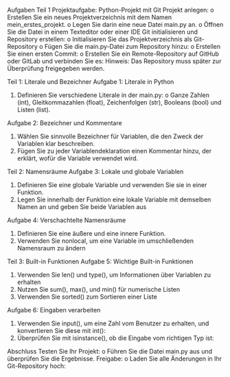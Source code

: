 Aufgaben Teil 1
Projektaufgabe: Python-Projekt mit Git
Projekt anlegen:
o	Erstellen Sie ein neues Projektverzeichnis mit dem Namen mein_erstes_projekt.
o	Legen Sie darin eine neue Datei main.py an.
o	Öffnen Sie die Datei in einem Texteditor oder einer IDE 
Git initialisieren und Repository erstellen:
o	Initialisieren Sie das Projektverzeichnis als Git-Repository
o	Fügen Sie die main.py-Datei zum Repository hinzu:
o	Erstellen Sie einen ersten Commit:
o	Erstellen Sie ein Remote-Repository auf GitHub oder GitLab und verbinden Sie es:
Hinweis: Das Repository muss später zur Überprüfung freigegeben werden.

Teil 1: Literale und Bezeichner
Aufgabe 1: Literale in Python
1.	Definieren Sie verschiedene Literale in der main.py:
o	Ganze Zahlen (int), Gleitkommazahlen (float), Zeichenfolgen (str), Booleans (bool) und Listen (list).

Aufgabe 2: Bezeichner und Kommentare
1.	Wählen Sie sinnvolle Bezeichner für Variablen, die den Zweck der Variablen klar beschreiben.
2.	Fügen Sie zu jeder Variablendeklaration einen Kommentar hinzu, der erklärt, wofür die Variable verwendet wird.


Teil 2: Namensräume
Aufgabe 3: Lokale und globale Variablen
1.	Definieren Sie eine globale Variable und verwenden Sie sie in einer Funktion.
2.	Legen Sie innerhalb der Funktion eine lokale Variable mit demselben Namen an und geben Sie beide Variablen aus

Aufgabe 4: Verschachtelte Namensräume
1.	Definieren Sie eine äußere und eine innere Funktion.
2.	Verwenden Sie nonlocal, um eine Variable im umschließenden Namensraum zu ändern

Teil 3: Built-in Funktionen
Aufgabe 5: Wichtige Built-in Funktionen
1.	Verwenden Sie len() und type(), um Informationen über Variablen zu erhalten
2.	Nutzen Sie sum(), max(), und min() für numerische Listen
3.	Verwenden Sie sorted() zum Sortieren einer Liste

Aufgabe 6: Eingaben verarbeiten
1.	Verwenden Sie input(), um eine Zahl vom Benutzer zu erhalten, und konvertieren Sie diese mit int():
2.	Überprüfen Sie mit isinstance(), ob die Eingabe vom richtigen Typ ist:

Abschluss
Testen Sie Ihr Projekt:
o	Führen Sie die Datei main.py aus und überprüfen Sie die Ergebnisse.
Freigabe:
o	Laden Sie alle Änderungen in Ihr Git-Repository hoch:
